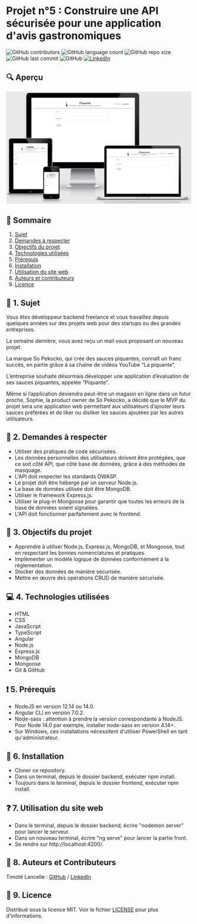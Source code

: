 # Projet n°5 : Construire une API sécurisée pour une application d'avis gastronomiques

![GitHub contributors](https://img.shields.io/github/contributors/LancelleTimote/Projet-n-5-Construire-une-API-s-curis-e-pour-une-application-d-avis-gastronomiques?color=green&style=for-the-badge)
![GitHub language count](https://img.shields.io/github/languages/count/LancelleTimote/Projet-n-5-Construire-une-API-s-curis-e-pour-une-application-d-avis-gastronomiques?style=for-the-badge)
![GitHub repo size](https://img.shields.io/github/repo-size/LancelleTimote/Projet-n-5-Construire-une-API-s-curis-e-pour-une-application-d-avis-gastronomiques?style=for-the-badge)
![GitHub last commit](https://img.shields.io/github/last-commit/LancelleTimote/Projet-n-5-Construire-une-API-s-curis-e-pour-une-application-d-avis-gastronomiques?style=for-the-badge)
![GitHub](https://img.shields.io/github/license/LancelleTimote/Projet-n-5-Construire-une-API-s-curis-e-pour-une-application-d-avis-gastronomiques?style=for-the-badge)
[![LinkedIn](https://img.shields.io/badge/LinkedIn-0077B5?style=for-the-badge&logo=linkedin&logoColor=white)](https://www.linkedin.com/in/timote-lancelle-devweb/)

## :mag: Aperçu

![Aperçu du site web](visuel_projet/visuel_projet.png)

## :bookmark_tabs: Sommaire
<ol>
    <li><a href="#sujet">Sujet</a></li>
    <li><a href="#demandes_respecter">Demandes à respecter</a></li>
    <li><a href="#objectifs_projet">Objectifs du projet</a></li>
    <li><a href="#technologies_utilisees">Technologies utilisées</a></li>
    <li><a href="#prerequis">Prérequis</a></li>
    <li><a href="#installation">Installation</a></li>
    <li><a href="#utilisation_siteweb">Utilisation du site web</a></li>
    <li><a href="#auteurs_contributeurs">Auteurs et contributeurs</a></li>
    <li><a href="#licence">Licence</a></li>
</ol>

## :page_facing_up: 1. Sujet <a name = "sujet"></a>

Vous êtes développeur backend freelance et vous travaillez depuis quelques années sur des projets web pour des startups ou des grandes entreprises.

La semaine dernière, vous avez reçu un mail vous proposant un nouveau projet.

La marque So Pekocko, qui crée des sauces piquantes, connaît un franc succès, en partie grâce à sa chaîne de vidéos YouTube “La piquante”.

L’entreprise souhaite désormais développer une application d’évaluation de ses sauces piquantes, appelée “Piquante”.

Même si l’application deviendra peut-être un magasin en ligne dans un futur proche, Sophie, la product owner de So Pekocko, a décidé que le MVP du projet sera une application web permettant aux utilisateurs d’ajouter leurs sauces préférées et de liker ou disliker les sauces ajoutées par les autres utilisateurs.


## :memo: 2. Demandes à respecter <a name = "demandes_respecter"></a>

* Utiliser des pratiques de code sécurisées.
* Les données personnelles des utilisateurs doivent être protégées, que ce soit côté API, que côté base de données, grâce à des méthodes de masquage.
* L'API doit respecter les standards OWASP.
* Le projet doit être hébergé par un serveur Node.js.
* La base de données utilisée doit être MongoDB.
* Utiliser le framework Express.js.
* Utiliser le plug-in Mongoose pour garantir que toutes les erreurs de la base de données soient signalées.
* L'API doit fonctionner parfaitement avec le frontend.

## :checkered_flag: 3. Objectifs du projet <a name = "objectifs_projet"></a>

* Apprendre à utiliser Node.js, Express.js, MongoDB, et Mongoose, tout en respectant les bonnes nomenclatures et pratiques.
* Implémenter un modèle logique de données conformément à la réglementation.
* Stocker des données de manière sécurisée.
* Mettre en œuvre des opérations CRUD de manière sécurisée.

## :computer: 4. Technologies utilisées <a name = "technologies_utilisees"></a>

* HTML
* CSS
* JavaScript
* TypeScript
* Angular
* Node.js
* Express.js
* MongoDB
* Mongoose
* Git & GitHub

## :exclamation: 5. Prérequis <a name = "prerequis"></a>

* NodeJS en version 12.14 ou 14.0.
* Angular CLI en version 7.0.2.
* Node-sass : attention à prendre la version correspondante à NodeJS. Pour Node 14.0 par exemple, installer node-sass en version 4.14+.
* Sur Windows, ces installations nécessitent d'utiliser PowerShell en tant qu'administrateur.

## :wrench: 6. Installation <a name = "installation"></a>

* Cloner ce repository.
* Dans un terminal, depuis le dossier backend, exécuter npm install.
* Toujours dans le terminal, depuis le dossier frontend, exécuter npm install.

## :question: 7. Utilisation du site web <a name = "utilisation_siteweb"></a>

* Dans le terminal, depuis le dossier backend, écrire "nodemon server" pour lancer le serveur.
* Dans un nouveau terminal, écrire "ng serve" pour lancer la partie front.
* Se rendre sur http://localhost:4200/.


## :beers: 8. Auteurs et Contributeurs <a name = "auteurs_contributeurs"></a>

Timoté Lancelle : [GitHub](https://github.com/LancelleTimote) / [LinkedIn](https://www.linkedin.com/in/timote-lancelle-devweb/)

## :page_with_curl: 9. Licence <a name = "licence"></a>

Distribué sous la licence MIT. Voir le fichier [LICENSE](LICENSE) pour plus d'informations.